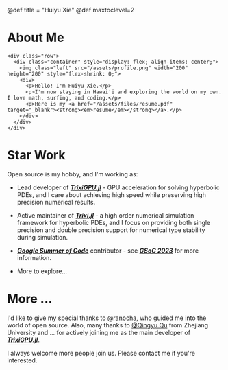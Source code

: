 @def title = "Huiyu Xie"
@def maxtoclevel=2

# About Me 

~~~
<div class="row">
  <div class="container" style="display: flex; align-items: center;">
    <img class="left" src="/assets/profile.png" width="200" height="200" style="flex-shrink: 0;">
    <div>
      <p>Hello! I'm Huiyu Xie.</p>
      <p>I'm now staying in Hawai'i and exploring the world on my own. I love math, surfing, and coding.</p>
      <p>Here is my <a href="/assets/files/resume.pdf" target="_blank"><strong><em>resume</em></strong></a>.</p>
    </div>
  </div>
</div>
~~~

# Star Work

Open source is my hobby, and I'm working as:

- Lead developer of [**_TrixiGPU.jl_**](https://github.com/czha/TrixiGPU.jl) - GPU acceleration for solving hyperbolic PDEs, and I care about achieving high speed while preserving high precision numerical results.

- Active maintainer of [**_Trixi.jl_**](https://github.com/trixi-framework/Trixi.jl) - a high order numerical simulation framework for hyperbolic PDEs, and I focus on providing both single precision and double precision support for numerical type stability during simulation.

- [**_Google Summer of Code_**](https://summerofcode.withgoogle.com/archive/2023/projects/upstR7K2) contributor - see [**_GSoC 2023_**](/gsoc23/) for more information.

- More to explore...

# More ...

I'd like to give my special thanks to [@ranocha](https://github.com/ranocha), who guided me into the world of open source. Also, many thanks to [@Qingyu Qu](https://github.com/ErikQQY) from Zhejiang University and ... for actively joining me as the main developer of [**_TrixiGPU.jl_**](https://github.com/czha/TrixiGPU.jl). 

I always welcome more people join us. Please contact me if you're interested.

